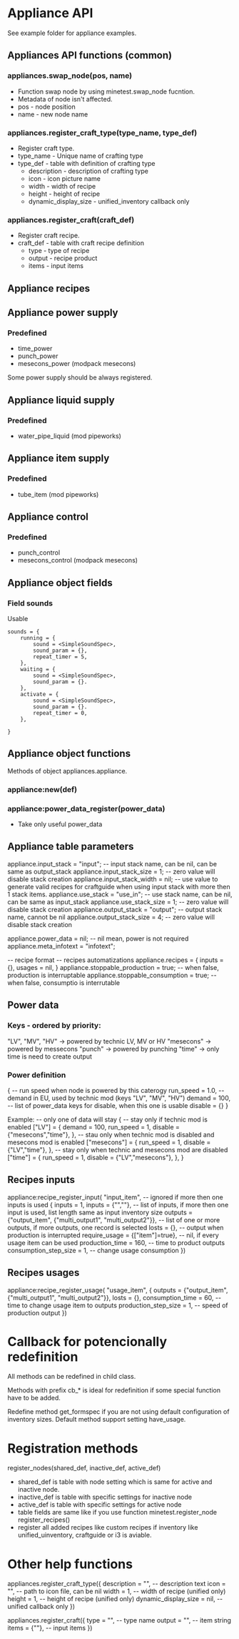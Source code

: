 # Appliance API


See example folder for appliance examples.

## Appliances API functions (common)

### appliances.swap_node(pos, name)

* Function swap node by using minetest.swap_node fucntion.
* Metadata of node isn't affected.
* pos - node position
* name - new node name

### appliances.register_craft_type(type_name, type_def)

* Register craft type.
* type_name - Unique name of crafting type
* type_def - table with definition of crafting type
  * description - description of crafting type
  * icon - icon picture name
  * width - width of recipe
  * height - height of recipe
  * dynamic_display_size - unified_inventory callback only

### appliances.register_craft(craft_def)

* Register craft recipe.
* craft_def - table with craft recipe definition
  * type - type of recipe
  * output - recipe product
  * items - input items

## Appliance recipes

## Appliance power supply

### Predefined

* time_power
* punch_power
* mesecons_power (modpack mesecons)

Some power supply should be always registered.

## Appliance liquid supply

### Predefined

* water_pipe_liquid (mod pipeworks)

## Appliance item supply

### Predefined

* tube_item (mod pipeworks)

## Appliance control

### Predefined

* punch_control
* mesecons_control (modpack mesecons)

## Appliance object fields

### Field sounds

Usable 

	sounds = {
		running = {
			sound = <SimpleSoundSpec>,
			sound_param = {},
			repeat_timer = 5,
		},
		waiting = {
			sound = <SimpleSoundSpec>,
			sound_param = {}.
		},
		activate = {
			sound = <SimpleSoundSpec>,
			sound_param = {}.
			repeat_timer = 0,
		},
		
	}

## Appliance object functions

Methods of object appliances.appliance.

### appliance:new(def)

### appliance:power_data_register(power_data)

* Take only useful power_data

## Appliance table parameters

appliance.input\_stack = "input"; -- input stack name, can be nil, can be same as output\_stack
appliance.input\_stack\_size = 1; -- zero value will disable stack creation 
appliance.input\_stack\_width = nil; -- use value to generate valid recipes for craftguide when using input stack with more then 1 stack items.
appliance.use\_stack = "use\_in"; -- use stack name, can be nil, can be same as input\_stack
appliance.use\_stack\_size = 1; -- zero value will disable stack creation
appliance.output\_stack = "output"; -- output stack name, cannot be nil
appliance.output\_stack\_size = 4; -- zero value will disable stack creation

appliance.power\_data = nil; -- nil mean, power is not required
appliance.meta\_infotext = "infotext";

-- recipe format
-- recipes automatizations
appliance.recipes = {
    inputs = {},
    usages = nil,
  }
appliance.stoppable\_production = true; -- when false, production is interruptable
appliance.stoppable\_consumption = true; -- when false, consumptio is interrutable

Power data
----------

### Keys - ordered by priority:
  "LV", "MV", "HV" -> powered by technic LV, MV or HV
  "mesecons" -> powered by messecons
  "punch" -> powered by punching
  "time" -> only time is need to create output
  
  
### Power definition
  {
    -- run speed when node is powered by this caterogy
    run_speed = 1.0,
    -- demand in EU, used by technic mod (keys "LV", "MV", "HV")
    demand = 100,
    -- list of power_data keys for disable, when this one is usable
    disable = {}
  }

Example:
 -- only one of data will stay
  {
    -- stay only if technic mod is enabled
    ["LV"] = {
        demand = 100,
        run_speed = 1,
        disable = {"mesecons","time"},
      },
    -- stau only when technic mod is disabled and mesecons mod is enabled
    ["mesecons"] = {
        run_speed = 1,
        disable = {"LV","time"},
      },
    -- stay only when technic and mesecons mod are disabled
    ["time"] = {
        run_speed = 1,
        disable = {"LV","mesecons"},
      },
    }

Recipes inputs
--------------

appliance:recipe\_register\_input(
  "input\_item", -- ignored if more then one inputs is used
  {
    inputs = 1,
    inputs = {"",""}, -- list of inputs, if more then one input is used, list length same as input inventory size
    outputs = {"output_item", {"multi_output1", "multi_output2"}}, -- list of one or more outputs, if more outputs, one record is selected
    losts = {}, -- output when production is interrupted
    require_usage = {["item"]=true}, -- nil, if every usage item can be used
    production_time = 160, -- time to product outputs
    consumption_step_size = 1, -- change usage consumption
  })

Recipes usages
--------------

appliance:recipe\_register\_usage(
  "usage\_item",
  {
    outputs = {"output_item", {"multi_output1", "multi_output2"}},
    losts = {},
    consumption_time = 60, -- time to change usage item to outputs
    production_step_size = 1, -- speed of production output
  })

Callback for potencionally redefinition
=======================================

All methods can be redefined in child class.

Methods with prefix cb_\* is ideal for redefinition if some special function have to be added.

Redefine method get\_formspec if you are not using default configuration of inventory sizes. Default method support setting have\_usage.


Registration methods
=====================

register\_nodes(shared\_def, inactive\_def, active\_def)
  - shared\_def is table with node setting which is same for active and inactive node.
  - inactive\_def is table with specific settings for inactive node
  - active\_def is table with specific settings for active node
  - table fields are same like if you use function minetest.register\_node
register\_recipes()
  - register all added recipes like custom recipes if inventory like unified\_uinventory, craftguide or i3 is aviable.


Other help functions
====================

appliances.register\_craft\_type({
    description = "", -- description text
    icon = "", -- path to icon file, can be nil
    width = 1, -- width of recipe (unified only)
    height = 1, -- height of recipe (unified only)
    dynamic_display_size = nil, -- unified callback only
  })

appliances.register\_craft({
    type = "", -- type name
    output = "", -- item string
    items = {""}, -- input items
  })

